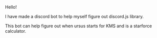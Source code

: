 Hello!

I have made a discord bot to help myself figure out discord.js library.

This bot can help figure out when ursus starts for KMS and is a starforce calculator.